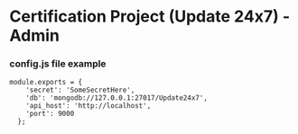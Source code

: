 # Certification Project (Update 24x7) - Admin

### config.js file example
```
module.exports = {
    'secret': 'SomeSecretHere',
    'db': 'mongodb://127.0.0.1:27017/Update24x7',
    'api_host': 'http://localhost',
    'port': 9000
  };
```
